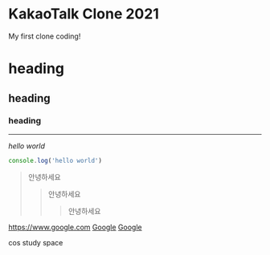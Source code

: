 # KakaoTalk Clone 2021

My first clone coding!

# heading

## heading

### heading
---
_hello world_

```js
console.log('hello world')
```
> 안녕하세요
>> 안녕하세요
>>> 안녕하세요

<https://www.google.com>
[Google](www.google.com)
[Google](www.google.com, "구글")

<!-- ![moon](img.jpg) -->

cos study space